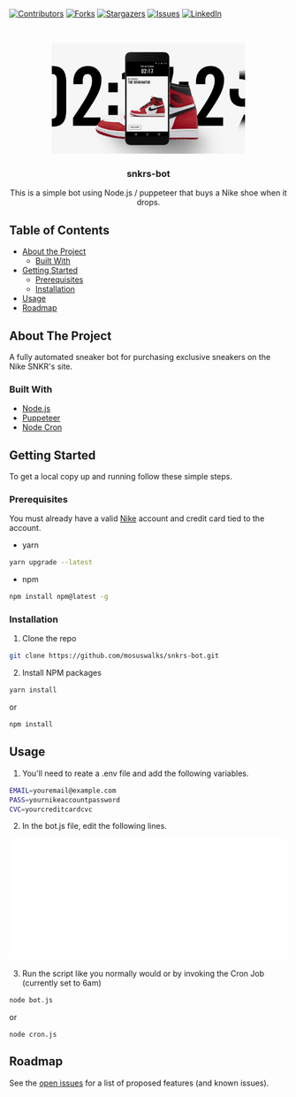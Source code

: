 

<!-- PROJECT SHIELDS -->
<!--
*** I'm using markdown "reference style" links for readability.
*** Reference links are enclosed in brackets [ ] instead of parentheses ( ).
*** See the bottom of this document for the declaration of the reference variables
*** for contributors-url, forks-url, etc. This is an optional, concise syntax you may use.
*** https://www.markdownguide.org/basic-syntax/#reference-style-links
-->
[![Contributors][contributors-shield]][contributors-url]
[![Forks][forks-shield]][forks-url]
[![Stargazers][stars-shield]][stars-url]
[![Issues][issues-shield]][issues-url]
[![LinkedIn][linkedin-shield]][linkedin-url]




<!-- PROJECT LOGO -->
<br />
<p align="center">
  <a >
    <img src="./images/snkrs.jpg" alt="Logo" width="350" height="200">
  </a>

  <h3 align="center">snkrs-bot</h3>

  <p align="center">
    This is a simple bot using Node.js / puppeteer that buys a Nike shoe when it drops.
    <br />
  </p>
</p>



<!-- TABLE OF CONTENTS -->
## Table of Contents

* [About the Project](#about-the-project)
  * [Built With](#built-with)
* [Getting Started](#getting-started)
  * [Prerequisites](#prerequisites)
  * [Installation](#installation)
* [Usage](#usage)
* [Roadmap](#roadmap)




<!-- ABOUT THE PROJECT -->
## About The Project
A fully automated sneaker bot for purchasing exclusive sneakers on the Nike SNKR's site.



### Built With

* [Node.js](https://nodejs.org/en/)
* [Puppeteer](https://github.com/puppeteer/puppeteer)
* [Node Cron](https://github.com/node-cron/node-cron)





<!-- GETTING STARTED -->
## Getting Started

To get a local copy up and running follow these simple steps.

### Prerequisites

You must already have a valid [Nike](https://nike.com) account and credit card tied to the account. 


* yarn
```sh
yarn upgrade --latest
```
* npm 
```sh
npm install npm@latest -g
```


### Installation
 
1. Clone the repo
```sh
git clone https://github.com/mosuswalks/snkrs-bot.git
```
2. Install NPM packages
```sh
yarn install
```
or
```sh
npm install
```

<!-- USAGE EXAMPLES -->
## Usage

1. You'll need to reate a .env file and add the following variables.

```sh
EMAIL=youremail@example.com
PASS=yournikeaccountpassword
CVC=yourcreditcardcvc
```

2. In the bot.js file, edit the following lines.

<img src="./images/carbon.svg">

3. Run the script like you normally would or by invoking the Cron Job (currently set to 6am)

```sh
node bot.js
```

or 

```ch
node cron.js
```


<!-- ROADMAP -->
## Roadmap

See the [open issues](https://github.com/mosuswalks/snkrs-bot/issues) for a list of proposed features (and known issues).








<!-- MARKDOWN LINKS & IMAGES -->
<!-- https://www.markdownguide.org/basic-syntax/#reference-style-links -->
[contributors-shield]: https://img.shields.io/github/contributors/mosuswalks/snkrs-bot.svg?style=flat-square
[contributors-url]: https://github.com/mosuswalks/snkrs-bot/contributors
[forks-shield]: https://img.shields.io/github/forks/mosuswalks/snkrs-bot.svg?style=flat-square
[forks-url]: https://github.com/mosuswalks/snkrs-bot/network/members
[stars-shield]: https://img.shields.io/github/stars/mosuswalks/snkrs-bot.svg?style=flat-square
[stars-url]: https://github.com/mosuswalks/snkrs-bot/stargazers
[issues-shield]: https://img.shields.io/github/issues/mosuswalks/snkrs-bot.svg?style=flat-square
[issues-url]: https://github.com/mosuswalks/snkrs-bot/issues
[license-shield]: https://img.shields.io/github/license/othneildrew/Best-README-Template.svg?style=flat-square
[license-url]: https://github.com/mosuswalks/snkrs-bot/blob/master/LICENSE
[linkedin-shield]: https://img.shields.io/badge/-LinkedIn-black.svg?style=flat-square&logo=linkedin&colorB=555
[linkedin-url]: https://linkedin.com/in/mohamedaabdi
[product-screenshot]: images/screenshot.png
[botjs-code]: ./images/snkr-bot.svg
